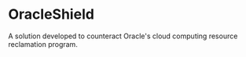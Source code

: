 # OracleShield
A solution developed to counteract Oracle's cloud computing resource reclamation program.
